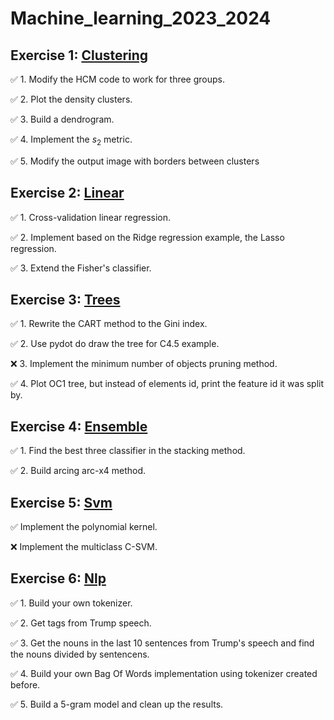 # Machine_learning_2023_2024

## Exercise 1: [Clustering](https://github.com/Leovambarii/Machine_learning_2023_2024/blob/main/Clustering/047Clustering_Exercises.ipynb)

:white_check_mark: 1. Modify the HCM code to work for three groups.

:white_check_mark: 2. Plot the density clusters.

:white_check_mark: 3. Build a dendrogram.

:white_check_mark: 4. Implement the $s_{2}$ metric.

:white_check_mark: 5. Modify the output image with borders between clusters

## Exercise 2: [Linear](https://github.com/Leovambarii/Machine_learning_2023_2024/blob/main/Linear/025_Exercises.ipynb)

:white_check_mark: 1. Cross-validation linear regression.

:white_check_mark: 2. Implement based on the Ridge regression example, the Lasso regression.

:white_check_mark: 3. Extend the Fisher's classifier.

## Exercise 3: [Trees](https://github.com/Leovambarii/Machine_learning_2023_2024/blob/main/Trees/055Decision_trees_Exercises.ipynb)

:white_check_mark: 1. Rewrite the CART method to the Gini index.

:white_check_mark: 2. Use pydot do draw the tree for C4.5 example.

:x: 3. Implement the minimum number of objects pruning method.

:white_check_mark: 4. Plot OC1 tree, but instead of elements id, print the feature id it was split by.

## Exercise 4: [Ensemble](https://github.com/Leovambarii/Machine_learning_2023_2024/blob/main/Ensemble/075Ensemble_Exercises.ipynb)

:white_check_mark: 1. Find the best three classifier in the stacking method.

:white_check_mark: 2. Build arcing arc-x4 method.

## Exercise 5: [Svm](https://github.com/Leovambarii/Machine_learning_2023_2024/blob/main/Svm/065_SVM_Exercises.ipynb)

:white_check_mark: Implement the polynomial kernel.

:x: Implement the multiclass C-SVM.

## Exercise 6: [Nlp](https://github.com/Leovambarii/Machine_learning_2023_2024/blob/main/Nlp/106_NLP_Exercises.ipynb)

:white_check_mark: 1. Build your own tokenizer.

:white_check_mark: 2. Get tags from Trump speech.

:white_check_mark: 3. Get the nouns in the last 10 sentences from Trump's speech and find the nouns divided by sentencens.

:white_check_mark: 4. Build your own Bag Of Words implementation using tokenizer created before.

:white_check_mark: 5. Build a 5-gram model and clean up the results.